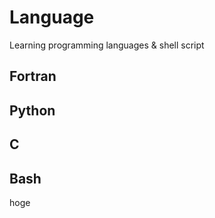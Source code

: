 # Language

Learning programming languages & shell script

## Fortran

## Python

## C

## Bash

hoge
